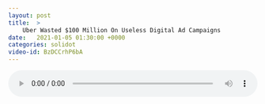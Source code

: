 ```yaml
---
layout: post
title:  >
    Uber Wasted $100 Million On Useless Digital Ad Campaigns
date:   2021-01-05 01:30:00 +0000
categories: solidot
video-id: BzDCCrhP6bA
---
```


<audio src="/assets/4e52a65db3d4d46b653020f0ba5d0fdb.mp3" style="width: 100%;" controls></audio>

